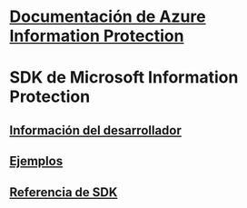 # [Documentación de Azure Information Protection](/azure/information-protection/)
# SDK de Microsoft Information Protection
## [Información del desarrollador](https://aka.ms/mipdevelopers)
## [Ejemplos](https://aka.ms/mipexamples)
## [Referencia de SDK](mip-sdk-reference.md)